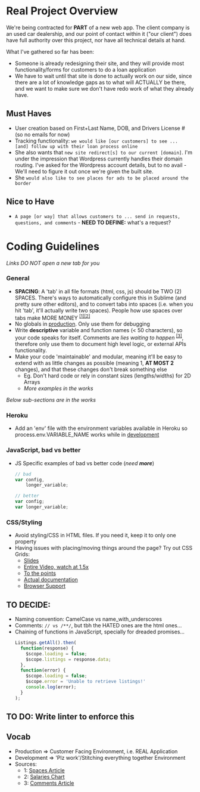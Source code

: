 # Real Project Overview

We're being contracted for **PART** of a new web app. The client company is an used car dealership, and our point of contact within it ("our client") does have full authority over this project, nor have all technical details at hand.

What I've gathered so far has been:
- Someone is already redesigning their site, and they will provide most functionality/forms for customers to do a loan application
- We have to wait until that site is done to actually work on our side, since there are a lot of knowledge gaps as to what will ACTUALLY be there, and we want to make sure we don't have redo work of what they already have.

## Must Haves
- User creation based on First+Last Name, DOB, and Drivers License # (so no emails for now)
- Tracking functionality: `we would like [our customers] to see ... [and] follow up with their loan process online`
- She also wants that `new site redirect[s] to our current [domain]`. I'm under the impression that Wordpress currently handles their domain routing. I've asked for the Wordpress account details, but to no avail - We'll need to figure it out once we're given the built site.
- She `would also like to see places for ads to be placed around the border`

## Nice to Have
- `A page [or way] that allows customers to ... send in requests, questions, and comments` - **NEED TO DEFINE:** what's a request?




# Coding Guidelines

*Links DO NOT open a new tab for you*

### General
- **SPACING**: A 'tab' in all file formats (html, css, js) should be TWO (2) SPACES. There's ways to automatically configure this in Sublime (and pretty sure other editors), and to convert tabs into spaces (i.e. when you hit 'tab', it'll actually write two spaces). People how use spaces over tabs make MORE MONEY <sup>[[1]](#note1)</sup><sup>[[2]](#note2)</sup>
- No globals in [production](#vocab). Only use them for debugging
- Write **descriptive** variable and function names (< 50 characters), so your code speaks for itself. Comments are _lies waiting to happen_ <sup>[[3]](note3)</sup>, therefore only use them to document high level logic, or external APIs functionality.
- Make your code 'maintainable' and modular, meaning it'll be easy to extend with as little changes as possible (meaning 1, **AT MOST 2** changes), and that these changes don't break something else
    - Eg. Don't hard code or rely in constant sizes (lengths/widths) for 2D Arrays
    - *More examples in the works*


*Below sub-sections are in the works*

### Heroku
- Add an 'env' file with the environment variables available in Heroku so process.env.VARIABLE_NAME works while in [development](#vocab)

### JavaScript, bad vs better
- JS Specific examples of bad vs better code (*need **more***)
    ``` javascript
    // bad
    var config,
        longer_variable;

    // better
    var config;
    var longer_variable;
    ```

### CSS/Styling
- Avoid styling/CSS in HTML files. If you need it, keep it to only one property
- Having issues with placing/moving things around the page? Try out CSS Grids:
    - [Slides](https://www.slideshare.net/mor10/css-grid-changes-everything-about-web-layouts-wordcamp-europe-2017/22)
    - [Entire Video, watch at 1.5x](https://www.youtube.com/watch?v=7kVeCqQCxlk)
    - [To the points](https://youtu.be/7kVeCqQCxlk?t=337)
    - [Actual documentation](https://developer.mozilla.org/en-US/docs/Web/CSS/CSS_Grid_Layout/CSS_Grid_and_Progressive_Enhancement)
    - [Browser Support](http://caniuse.com/#feat=css-grid)

## TO DECIDE:
- Naming convention: CamelCase vs name_with_underscores
- Comments: ```// vs /**/```, but tbh the HATED ones are the html ones...
- Chaining of functions in JavaScript, specially for dreaded promises...
    ``` javascript
    Listings.getAll().then(
      function(response) {
        $scope.loading = false;
        $scope.listings = response.data;
      },
      function(error) {
        $scope.loading = false;
        $scope.error = 'Unable to retrieve listings!'
        console.log(error);
      }
    );
    ```


## TO DO: Write linter to enforce this

## Vocab
- Production => Customer Facing Environment, i.e. REAL Application
- Development => 'Plz work'/Stitching everything together Environment
- Sources:
    + <a id="note1">1</a>: [Spaces Article](https://stackoverflow.blog/2017/06/15/developers-use-spaces-make-money-use-tabs/)
    + <a id="note2">2</a>: [Salaries Chart](http://evelinag.com/blog/2017/06-20-stackoverflow-tabs-spaces-and-salary/salary_distribution_junior-1.png)
    + <a id="note3">3</a>: [Comments Article](http://codelikethis.tumblr.com/post/35280704192/comment-like-this)
